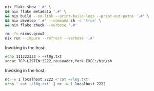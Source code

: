 


```bash
nix flake show '.#' \
&& nix flake metadata '.#' \
&& nix build --no-link --print-build-logs --print-out-paths '.#' \
&& nix develop '.#' --command sh -c 'true' \
&& nix flake check --verbose '.#'
```


```bash
rm -fv nixos.qcow2
nix run --impure --refresh --verbose '.#'
```



Invoking in the host:
```bash
echo 111222333 > ~/l0g.txt
socat TCP-LISTEN:2222,reuseaddr,fork EXEC:/bin/sh
```

Invoking in the host:
```bash
nc -w 1 localhost 2222 <'cat ~/l0g.txt'
echo ' cat ~/l0g.txt' | nc -w 1 localhost 2222 
```
